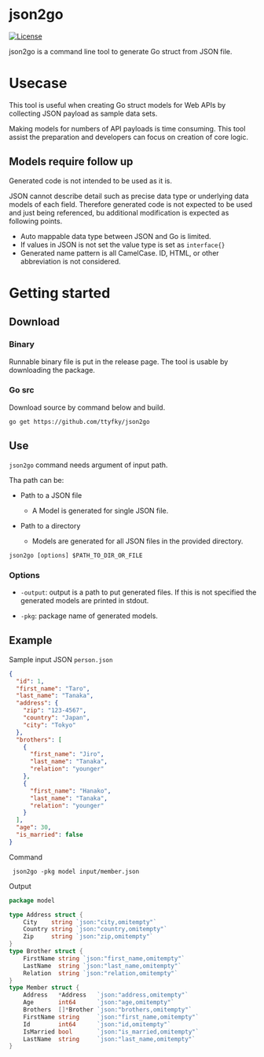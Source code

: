 # json2go

[![License](https://img.shields.io/badge/License-MIT-blue.svg)](https://opensource.org/licenses/MIT)

json2go is a command line tool to generate Go struct from JSON file.

# Usecase

This tool is useful when creating Go struct models for Web APIs by collecting JSON payload as sample data sets.

Making models for numbers of API payloads is time consuming. This tool assist the preparation and developers can focus
on creation of core logic.

## Models require follow up

Generated code is not intended to be used as it is.

JSON cannot describe detail such as precise data type or underlying data models of each field. Therefore generated code
is not expected to be used and just being referenced, bu additional modification is expected as following points.

* Auto mappable data type between JSON and Go is limited.
* If values in JSON is not set the value type is set as `interface{}`
* Generated name pattern is all CamelCase. ID, HTML, or other abbreviation is not considered.

# Getting started

## Download

### Binary

Runnable binary file is put in the release page. The tool is usable by downloading the package.



### Go src

Download source by command below and build.

```console
go get https://github.com/ttyfky/json2go
```

## Use

`json2go` command needs argument of input path.

Tha path can be:

* Path to a JSON file
    * A Model is generated for single JSON file.

* Path to a directory
    * Models are generated for all JSON files in the provided directory.

```shell
json2go [options] $PATH_TO_DIR_OR_FILE
```
### Options

* `-output`: output is a path to put generated files. If this is not specified the generated models are printed in
  stdout.

* `-pkg`: package name of generated models.

## Example

Sample input JSON `person.json`

```json
{
  "id": 1,
  "first_name": "Taro",
  "last_name": "Tanaka",
  "address": {
    "zip": "123-4567",
    "country": "Japan",
    "city": "Tokyo"
  },
  "brothers": [
    {
      "first_name": "Jiro",
      "last_name": "Tanaka",
      "relation": "younger"
    },
    {
      "first_name": "Hanako",
      "last_name": "Tanaka",
      "relation": "younger"
    }
  ],
  "age": 30,
  "is_married": false
}
```

Command

```shell
 json2go -pkg model input/member.json
```

Output

```go
package model

type Address struct {
	City    string `json:"city,omitempty"`
	Country string `json:"country,omitempty"`
	Zip     string `json:"zip,omitempty"`
}
type Brother struct {
	FirstName string `json:"first_name,omitempty"`
	LastName  string `json:"last_name,omitempty"`
	Relation  string `json:"relation,omitempty"`
}
type Member struct {
	Address   *Address   `json:"address,omitempty"`
	Age       int64      `json:"age,omitempty"`
	Brothers  []*Brother `json:"brothers,omitempty"`
	FirstName string     `json:"first_name,omitempty"`
	Id        int64      `json:"id,omitempty"`
	IsMarried bool       `json:"is_married,omitempty"`
	LastName  string     `json:"last_name,omitempty"`
}

```
